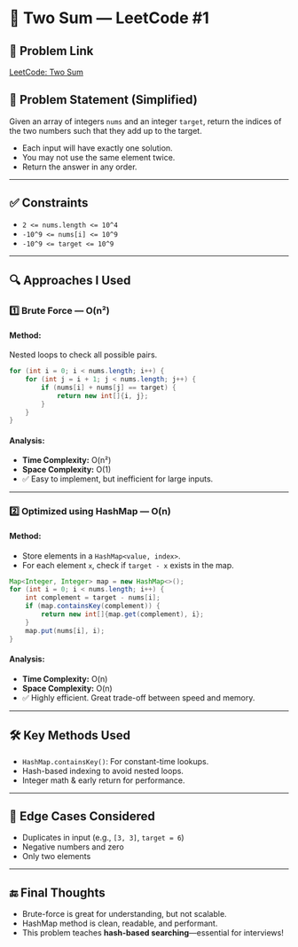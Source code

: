# 🧠 Two Sum — LeetCode #1

## 🔗 Problem Link
[LeetCode: Two Sum](https://leetcode.com/problems/two-sum/)

## 📝 Problem Statement (Simplified)
Given an array of integers `nums` and an integer `target`, return the indices of the two numbers such that they add up to the target.

- Each input will have exactly one solution.
- You may not use the same element twice.
- Return the answer in any order.

---

## ✅ Constraints
- `2 <= nums.length <= 10^4`
- `-10^9 <= nums[i] <= 10^9`
- `-10^9 <= target <= 10^9`

---

## 🔍 Approaches I Used

### 1️⃣ Brute Force — O(n²)

#### Method:
Nested loops to check all possible pairs.

```java
for (int i = 0; i < nums.length; i++) {
    for (int j = i + 1; j < nums.length; j++) {
        if (nums[i] + nums[j] == target) {
            return new int[]{i, j};
        }
    }
}
```

#### Analysis:
- **Time Complexity:** O(n²)
- **Space Complexity:** O(1)
- ✅ Easy to implement, but inefficient for large inputs.

---

### 2️⃣ Optimized using HashMap — O(n)

#### Method:
- Store elements in a `HashMap<value, index>`.
- For each element `x`, check if `target - x` exists in the map.

```java
Map<Integer, Integer> map = new HashMap<>();
for (int i = 0; i < nums.length; i++) {
    int complement = target - nums[i];
    if (map.containsKey(complement)) {
        return new int[]{map.get(complement), i};
    }
    map.put(nums[i], i);
}
```

#### Analysis:
- **Time Complexity:** O(n)
- **Space Complexity:** O(n)
- ✅ Highly efficient. Great trade-off between speed and memory.

---

## 🛠️ Key Methods Used
- `HashMap.containsKey()`: For constant-time lookups.
- Hash-based indexing to avoid nested loops.
- Integer math & early return for performance.

---

## 🧪 Edge Cases Considered
- Duplicates in input (e.g., `[3, 3]`, `target = 6`)
- Negative numbers and zero
- Only two elements

---

## 🔚 Final Thoughts
- Brute-force is great for understanding, but not scalable.
- HashMap method is clean, readable, and performant.
- This problem teaches **hash-based searching**—essential for interviews!

